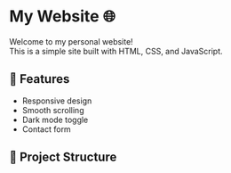 # My Website 🌐

Welcome to my personal website!  
This is a simple site built with HTML, CSS, and JavaScript.

## 🌟 Features
- Responsive design
- Smooth scrolling
- Dark mode toggle
- Contact form

## 📁 Project Structure
